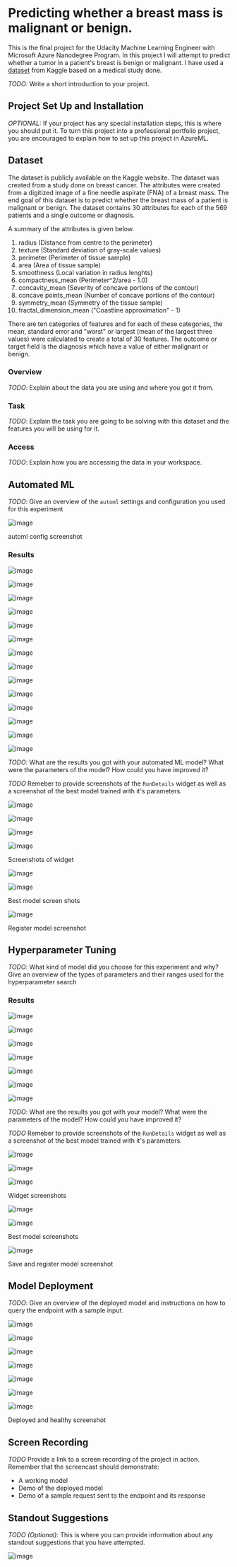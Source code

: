 # Predicting whether a breast mass is malignant or benign.

This is the final project for the Udacity Machine Learning Engineer with Microsoft Azure Nanodegree Program.  In this project I will attempt to predict whether a tumor in a patient's breast is benign or malignant.  I have used a [dataset](https://www.kaggle.com/uciml/breast-cancer-wisconsin-data) from Kaggle based on a medical study done.  

*TODO:* Write a short introduction to your project.

## Project Set Up and Installation
*OPTIONAL:* If your project has any special installation steps, this is where you should put it. To turn this project into a professional portfolio project, you are encouraged to explain how to set up this project in AzureML.

## Dataset
The dataset is publicly available on the Kaggle website.  The dataset was created from a study done on breast cancer.  The attributes were created from a digitized image of a fine needle aspirate (FNA) of a breast mass.  The end goal of this dataset is to predict whether the breast mass of a patient is malignant or benign.
The dataset contains 30 attributes for each of the 569 patients and a single outcome or diagnosis.

A summary of the attributes is given below.

1) radius (Distance from centre to the perimeter)
2) texture (Standard deviation of gray-scale values)
3) perimeter (Perimeter of tissue sample)
4) area (Area of tissue sample)
5) smoothness (Local variation in radius lenghts)
6) compactness_mean (Perimeter^2/area - 1.0)
7) concavity_mean (Severity of concave portions of the contour)
8) concave points_mean (Number of concave portions of the contour)
9) symmetry_mean (Symmetry of the tissue sample)
10) fractal_dimension_mean ("Coastline approximation" - 1)

There are ten categories of features and for each of these categories, the mean, standard error and "worst" or largest (mean of the largest three values) were calculated to create a total of 30 features.  The outcome or target field is the diagnosis which have a value of either malignant or benign.

### Overview
*TODO*: Explain about the data you are using and where you got it from.

### Task
*TODO*: Explain the task you are going to be solving with this dataset and the features you will be using for it.

### Access
*TODO*: Explain how you are accessing the data in your workspace.

## Automated ML
*TODO*: Give an overview of the `automl` settings and configuration you used for this experiment

![image](https://user-images.githubusercontent.com/77330289/148544410-64983b1c-43d7-41f1-a2f9-12b4ea1318db.png)

automl config screenshot


### Results

![image](https://user-images.githubusercontent.com/77330289/148544548-e7bb90ce-ddfa-417e-b1dd-c2b3422f1204.png)

![image](https://user-images.githubusercontent.com/77330289/148544590-5fdaf9ef-f99f-49bd-bbb6-2f5aa76a4163.png)

![image](https://user-images.githubusercontent.com/77330289/148544686-5ca11571-34bb-4cdc-933a-df18a248b432.png)

![image](https://user-images.githubusercontent.com/77330289/148544777-74ef5aca-86e6-4f50-9b64-7e0499319d52.png)

![image](https://user-images.githubusercontent.com/77330289/148544861-d31784c1-1a99-4328-8b80-4e06ec3e0b36.png)

![image](https://user-images.githubusercontent.com/77330289/148544996-16720786-a32b-40d8-814f-a3a1e41b513e.png)

![image](https://user-images.githubusercontent.com/77330289/148545082-21c436ca-5f41-4178-a026-8003799641cd.png)

![image](https://user-images.githubusercontent.com/77330289/148545114-687edc03-83d0-48ee-bc87-906c5fa97981.png)

![image](https://user-images.githubusercontent.com/77330289/148545162-db404f7d-a1a2-4d3d-9c35-8c17ae731ec0.png)

![image](https://user-images.githubusercontent.com/77330289/148546673-fad25640-0ec2-4ce6-87e4-c91771ee9c1b.png)

![image](https://user-images.githubusercontent.com/77330289/148546777-1f32568c-6233-4eca-af47-c1b60707fed2.png)

![image](https://user-images.githubusercontent.com/77330289/148554501-55121340-1c03-4f50-80e6-1d9908eafee8.png)

![image](https://user-images.githubusercontent.com/77330289/148554535-488e5bc8-e576-4d4f-b696-63849d9abd5f.png)

![image](https://user-images.githubusercontent.com/77330289/148554586-32f8cfc9-c2be-404f-92b1-5a619088840a.png)


*TODO*: What are the results you got with your automated ML model? What were the parameters of the model? How could you have improved it?

*TODO* Remeber to provide screenshots of the `RunDetails` widget as well as a screenshot of the best model trained with it's parameters.

![image](https://user-images.githubusercontent.com/77330289/148541306-0b38ece2-387f-4c41-ba57-550a8db29ce6.png)

![image](https://user-images.githubusercontent.com/77330289/148541382-25be7a9b-9ccf-4187-a247-ed010a5afd2c.png)

![image](https://user-images.githubusercontent.com/77330289/148541530-714ef6ef-070f-49b0-90d2-2691e59210db.png)

![image](https://user-images.githubusercontent.com/77330289/148541762-680de328-0cc3-4469-9b6d-7853d177e95c.png)

Screenshots of widget

![image](https://user-images.githubusercontent.com/77330289/148541877-1c642c0e-76fd-46f6-99c9-92ec636d66f8.png)

![image](https://user-images.githubusercontent.com/77330289/148541995-ae20adf0-f0e1-494c-a38b-97e2ad7b122e.png)

Best model screen shots

![image](https://user-images.githubusercontent.com/77330289/148542087-5703344b-bd37-41ab-a3eb-ce4da5b47f51.png)

Register model screenshot

## Hyperparameter Tuning
*TODO*: What kind of model did you choose for this experiment and why? Give an overview of the types of parameters and their ranges used for the hyperparameter search


### Results

![image](https://user-images.githubusercontent.com/77330289/148545241-b8b33fc4-1d70-4945-bcf0-a1d49c1ab491.png)

![image](https://user-images.githubusercontent.com/77330289/148545296-00d3fae1-6c4e-4f3c-b025-c7e077e7900a.png)

![image](https://user-images.githubusercontent.com/77330289/148545341-3a130a89-d6f2-4fd2-9fcf-29a07edaa1b4.png)

![image](https://user-images.githubusercontent.com/77330289/148545384-951bd145-f30e-4cd4-9ed0-da5e1107b441.png)

![image](https://user-images.githubusercontent.com/77330289/148545629-5406b19d-f850-4e9c-b754-d9464c09bad9.png)

![image](https://user-images.githubusercontent.com/77330289/148546021-f050c2ef-b757-4357-8f3b-f25101c8825d.png)

![image](https://user-images.githubusercontent.com/77330289/148546980-80053e78-bea4-4ccd-b7f7-68f379b73e2d.png)


*TODO*: What are the results you got with your model? What were the parameters of the model? How could you have improved it?

*TODO* Remeber to provide screenshots of the `RunDetails` widget as well as a screenshot of the best model trained with it's parameters.

![image](https://user-images.githubusercontent.com/77330289/148542279-a07630f0-1567-4345-8f43-76bbe1cc8b0e.png)

![image](https://user-images.githubusercontent.com/77330289/148542334-f0f60e96-df45-4288-8ae5-f39d2ef7ad2a.png)

![image](https://user-images.githubusercontent.com/77330289/148542421-2c18c1ad-d05b-4dbc-afc0-6918b6948d1c.png)

Widget screenshots

![image](https://user-images.githubusercontent.com/77330289/148542589-b80c88e3-8dc4-4b0a-9672-d5c1e636551f.png)

![image](https://user-images.githubusercontent.com/77330289/148542628-bd1df1c3-a955-4703-af02-a7cd7903938b.png)

Best model screenshots

![image](https://user-images.githubusercontent.com/77330289/148542688-dffc2e4e-71e9-4138-b87b-696ee72a2dfe.png)

Save and register model screenshot



## Model Deployment
*TODO*: Give an overview of the deployed model and instructions on how to query the endpoint with a sample input.

![image](https://user-images.githubusercontent.com/77330289/148542886-c3894dab-eea8-4ba8-8678-6de7715a464c.png)

![image](https://user-images.githubusercontent.com/77330289/148543135-3c05b07a-fbbf-4bca-a18a-17b300ca8cb9.png)

![image](https://user-images.githubusercontent.com/77330289/148543977-82c512a0-37d9-4a6c-8314-fbae5710bf76.png)

![image](https://user-images.githubusercontent.com/77330289/148544083-6ee64599-19bc-4341-af62-6a4dbee466c0.png)

![image](https://user-images.githubusercontent.com/77330289/148544190-dae46928-5e5b-4008-b538-11d0ce8bcd8c.png)

![image](https://user-images.githubusercontent.com/77330289/148546220-3c60c216-619a-44f5-8df2-4f2ddc59dbe2.png)

![image](https://user-images.githubusercontent.com/77330289/148546267-2b06c5b2-5c9c-493d-923d-623ef31a40db.png)


Deployed and healthy screenshot

## Screen Recording
*TODO* Provide a link to a screen recording of the project in action. Remember that the screencast should demonstrate:
- A working model
- Demo of the deployed  model
- Demo of a sample request sent to the endpoint and its response

## Standout Suggestions
*TODO (Optional):* This is where you can provide information about any standout suggestions that you have attempted.

![image](https://user-images.githubusercontent.com/77330289/148546137-3b2c7dde-4a22-47f1-83ef-a2e8c3354d82.png)

